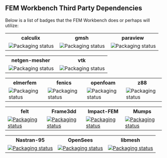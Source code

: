 ## FEM Workbench Third Party Dependencies
Below is a list of badges that the FEM Workbench does or perhaps will utilize:

<table>
  <tr>
    <th>calculix</th>
    <th>gmsh</th>
    <th>paraview</th>
  </tr>
  <tr>
    <td valign="top"><a href="https://repology.org/metapackage/calculix-ccx/versions">
      <img src="https://repology.org/badge/vertical-allrepos/calculix-ccx.svg" alt="Packaging status" align="right"></a>
    </td>
    <td valign="top"><a href="https://repology.org/metapackage/gmsh/versions">
      <img src="https://repology.org/badge/vertical-allrepos/gmsh.svg" alt="Packaging status" align="right"></a>
    </td>
    <td valign="top"><a href="https://repology.org/metapackage/paraview/versions">
      <img src="https://repology.org/badge/vertical-allrepos/paraview.svg" alt="Packaging status" align="right"></a>
    </td>
  </tr>
</table>


<table>
  <tr>
    <th>netgen-mesher</th>
    <th>vtk</th>
  </tr>
  <tr>
    <td valign="top"><a href="https://repology.org/metapackage/netgen-mesher/versions">
      <img src="https://repology.org/badge/vertical-allrepos/netgen-mesher.svg" alt="Packaging status" align="right"></a>
    </td>
    <td valign="top"><a href="https://repology.org/metapackage/vtk/versions">
      <img src="https://repology.org/badge/vertical-allrepos/vtk.svg" alt="Packaging status" align="right"></a>
    </td>
  </tr>
</table>

<table>
  <tr>
    <th>elmerfem</th>
    <th>fenics</th>
    <th>openfoam</th>
    <th>z88</th>
  </tr>
  <tr>
    <td valign="top"><a href="https://repology.org/metapackage/elmerfem/versions">
      <img src="https://repology.org/badge/vertical-allrepos/elmerfem.svg" alt="Packaging status" align="right"></a>
    </td>
    <td valign="top"><a href="https://repology.org/metapackage/fenics/versions">
      <img src="https://repology.org/badge/vertical-allrepos/fenics.svg" alt="Packaging status" align="right"></a>
    </td>
    <td valign="top"><a href="https://repology.org/metapackage/openfoam/versions">
      <img src="https://repology.org/badge/vertical-allrepos/openfoam.svg" alt="Packaging status" align="right"></a>
    </td>
    <td valign="top"><a href="https://repology.org/metapackage/z88/versions">
      <img src="https://repology.org/badge/vertical-allrepos/z88.svg" alt="Packaging status" align="right"></a>
    </td>
  </tr>
</table>

<table>
  <tr>
    <th>felt</th>
    <th>Frame3dd</th>
    <th>Impact-FEM</th>
    <th>Mumps</th>
  </tr>
  <tr>
    <td valign="top"><a href="https://repology.org/metapackage/felt/versions">
    <img src="https://repology.org/badge/vertical-allrepos/felt.svg" alt="Packaging status"></a>
    </td>
    <td valign="top"><a href="https://repology.org/metapackage/frame3dd/versions">
      <img src="https://repology.org/badge/vertical-allrepos/frame3dd.svg" alt="Packaging status"></a>
    </td>
    <td valign="top"><a href="https://repology.org/metapackage/impact/versions">
      <img src="https://repology.org/badge/vertical-allrepos/impact.svg" alt="Packaging status"></a>
    </td>
    <td valign="top"><a href="https://repology.org/metapackage/mumps/versions">
    <img src="https://repology.org/badge/vertical-allrepos/mumps.svg" alt="Packaging status"></a>
    </td>    
  </tr>
</table>

<table>
  <tr>
    <th>Nastran-95</th>
    <th>OpenSees</th>
    <th>libmesh</th>
  </tr>
  <tr>
    <td valign="top"><a href="https://repology.org/metapackage/nastran-95/versions">
    <img src="https://repology.org/badge/vertical-allrepos/nastran-95.svg" alt="Packaging status"></a>
    </td>
    <td valign="top"><a href="https://repology.org/metapackage/opensees/versions">
    <img src="https://repology.org/badge/vertical-allrepos/opensees.svg" alt="Packaging status"></a>
    </td>
    <td valign="top"><a href="https://repology.org/metapackage/libmesh/versions">
    <img src="https://repology.org/badge/vertical-allrepos/libmesh.svg" alt="Packaging status"></a>
    </td>
  </tr>
</table>


